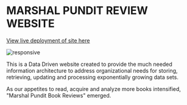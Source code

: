 # MARSHAL PUNDIT REVIEW WEBSITE

[View live deployment of site here](http://marshal-pundit-reviews.herokuapp.com/)

![responsive](https://seagather.github.io/Marshal-Pundit-Reviews/static/images/responsive.png)

This is a Data Driven website created to provide the much needed information architecture to address organizational needs for storing,
retrieving, updating and processing exponentially growing data sets.

As our appetites to read, acquire and analyze more books intensified, "Marshal Pundit Book Reviews" emerged.
